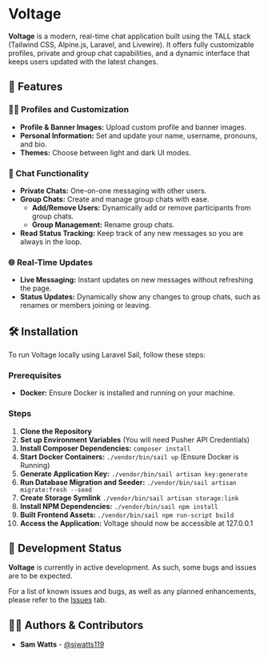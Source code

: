 # Voltage

**Voltage** is a modern, real-time chat application built using the TALL stack (Tailwind CSS, Alpine.js, Laravel, and Livewire). It offers fully customizable profiles, private and group chat capabilities, and a dynamic interface that keeps users updated with the latest changes.

## 🚀 Features

### 🧑‍🎤 Profiles and Customization
- **Profile & Banner Images:** Upload custom profile and banner images.
- **Personal Information:** Set and update your name, username, pronouns, and bio.
- **Themes:** Choose between light and dark UI modes.

### 💬 Chat Functionality
- **Private Chats:** One-on-one messaging with other users.
- **Group Chats:** Create and manage group chats with ease.
  - **Add/Remove Users:** Dynamically add or remove participants from group chats.
  - **Group Management:** Rename group chats.
- **Read Status Tracking:** Keep track of any new messages so you are always in the loop.

### 🌐 Real-Time Updates
- **Live Messaging:** Instant updates on new messages without refreshing the page.
- **Status Updates:** Dynamically show any changes to group chats, such as renames or members joining or leaving.

## 🛠️ Installation
To run Voltage locally using Laravel Sail, follow these steps:

### Prerequisites
- **Docker:** Ensure Docker is installed and running on your machine.

### Steps
1. **Clone the Repository**
2. **Set up Environment Variables** (You will need Pusher API Credentials)
3. **Install Composer Dependencies:** ```composer install```
4. **Start Docker Containers:** ```./vendor/bin/sail up``` (Ensure Docker is Running)
5. **Generate Application Key:** ```./vendor/bin/sail artisan key:generate```
6. **Run Database Migration and Seeder:** ```./vendor/bin/sail artisan migrate:fresh --seed```
7. **Create Storage Symlink** ```./vendor/bin/sail artisan storage:link```
8. **Install NPM Dependencies:** ```./vendor/bin/sail npm install```
9. **Built Frontend Assets:** ```./vendor/bin/sail npm run-script build```
10. **Access the Application:** Voltage should now be accessible at 127.0.0.1

## 🚧 Development Status

**Voltage** is currently in active development. As such, some bugs and issues are to be expected.

For a list of known issues and bugs, as well as any planned enhancements, please refer to the [Issues](https://github.com/yourusername/voltage/issues) tab.

## 🧑‍💻 Authors & Contributors

- **Sam Watts** - [@sjwatts119](https://github.com/sjwatts119)
